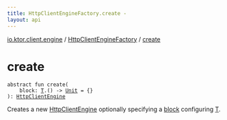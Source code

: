 ```yaml
---
title: HttpClientEngineFactory.create - 
layout: api
---
```


<div class='api-docs-breadcrumbs'><a href="../index.html">io.ktor.client.engine</a> / <a href="index.html">HttpClientEngineFactory</a> / <a href="./create.html">create</a></div>

# create

<div class="signature"><code><span class="keyword">abstract</span> <span class="keyword">fun </span><span class="identifier">create</span><span class="symbol">(</span><br/>&nbsp;&nbsp;&nbsp;&nbsp;<span class="parameterName" id="io.ktor.client.engine.HttpClientEngineFactory$create(kotlin.Function1((io.ktor.client.engine.HttpClientEngineFactory.T, kotlin.Unit)))/block">block</span><span class="symbol">:</span>&nbsp;<a href="index.html#T"><span class="identifier">T</span></a><span class="symbol">.</span><span class="symbol">(</span><span class="symbol">)</span>&nbsp;<span class="symbol">-&gt;</span>&nbsp;<a href="https://kotlinlang.org/api/latest/jvm/stdlib/kotlin/-unit/index.html"><span class="identifier">Unit</span></a>&nbsp;<span class="symbol">=</span>&nbsp;{}<br/><span class="symbol">)</span><span class="symbol">: </span><a href="../-http-client-engine/index.html"><span class="identifier">HttpClientEngine</span></a></code></div>

Creates a new <a href="../-http-client-engine/index.html">HttpClientEngine</a> optionally specifying a <a href="create.html#io.ktor.client.engine.HttpClientEngineFactory$create(kotlin.Function1((io.ktor.client.engine.HttpClientEngineFactory.T, kotlin.Unit)))/block">block</a> configuring <a href="index.html#T">T</a>.

